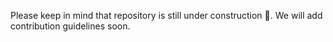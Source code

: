 Please keep in mind that repository is still under construction 🚧. We will add contribution guidelines soon.